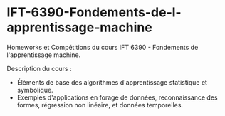 # IFT-6390-Fondements-de-l-apprentissage-machine
Homeworks et Compétitions du cours IFT 6390 - Fondements de l'apprentissage machine.

Description du cours :
- Éléments de base des algorithmes d'apprentissage statistique et symbolique. 
- Exemples d'applications en forage de données, reconnaissance des formes, régression non linéaire, et données temporelles.
